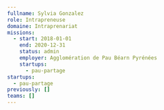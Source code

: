 ```yaml
---
fullname: Sylvia Gonzalez
role: Intrapreneuse
domaine: Intraprenariat
missions:
  - start: 2018-01-01
    end: 2020-12-31
    status: admin
    employer: Agglomération de Pau Béarn Pyrénées
    startups:
      - pau-partage
startups:
  - pau-partage
previously: []
teams: []
---
```


